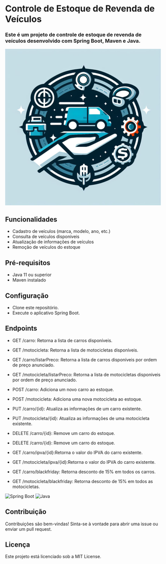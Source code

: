 # Controle de Estoque de Revenda de Veículos
### Este é um projeto de controle de estoque de revenda de veículos desenvolvido com Spring Boot, Maven e Java.

![Descrição da imagem](image.jpg)





## Funcionalidades
- Cadastro de veículos (marca, modelo, ano, etc.)
- Consulta de veículos disponíveis
- Atualização de informações de veículos
- Remoção de veículos do estoque

## Pré-requisitos
- Java 11 ou superior
- Maven instalado

## Configuração
- Clone este repositório.
- Execute o aplicativo Spring Boot.

## Endpoints

- GET /carro: Retorna a lista de carros disponíveis.

- GET /motocicleta: Retorna a lista de motocicletas disponíveis.

- GET /carro/listarPreco: Retorna a lista de carros disponíveis por ordem de preço anunciado.

- GET /motocicleta/listarPreco: Retorna a lista de motocicletas disponíveis por ordem de preço anunciado.
- POST /carro: Adiciona um novo carro ao estoque.
- POST /motocicleta: Adiciona uma nova motocicleta ao estoque.
- PUT /carro/{id}: Atualiza as informações de um carro existente.
- PUT /motocicleta/{id}: Atualiza as informações de uma motocicleta existente.
- DELETE /carro/{id}: Remove um carro do estoque.
- DELETE /carro/{id}: Remove um carro do estoque.
- GET /carro/ipva/{id}:Retorna o valor do IPVA do carro existente.
- GET /motocicleta/ipva/{id}:Retorna o valor do IPVA do carro existente.
- GET /carro/blackfriday: Retorna desconto de 15% em todos os carros.
- GET /motocicleta/blackfriday: Retorna desconto de 15% em todos as motocicletas.

![Spring Boot](https://img.icons8.com/color/48/000000/spring-logo.png)
![Java](https://img.icons8.com/color/48/000000/java-coffee-cup-logo.png)

## Contribuição
Contribuições são bem-vindas! Sinta-se à vontade para abrir uma issue ou enviar um pull request.

## Licença
Este projeto está licenciado sob a MIT License.
